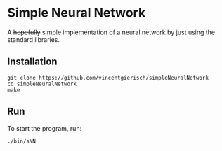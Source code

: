 # Simple Neural Network

A ~~hopefully~~ simple implementation of a neural network by just using the standard libraries.
## Installation

````
git clone https://github.com/vincentgierisch/simpleNeuralNetwork
cd simpleNeuralNetwork
make
````

## Run

To start the program, run:
````
./bin/sNN
````  
